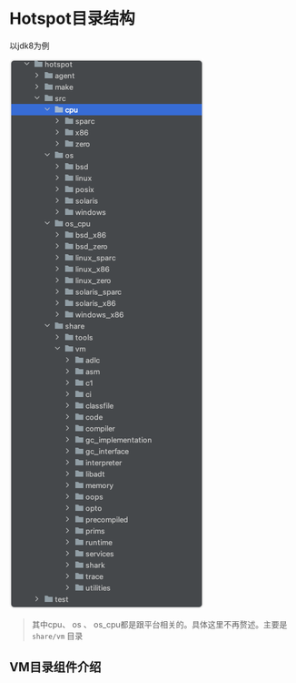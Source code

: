 # Hotspot目录结构

以jdk8为例

![](img/catalog.png)

> 其中cpu、 os 、 os_cpu都是跟平台相关的。具体这里不再赘述。主要是 `share/vm` 目录

## VM目录组件介绍
